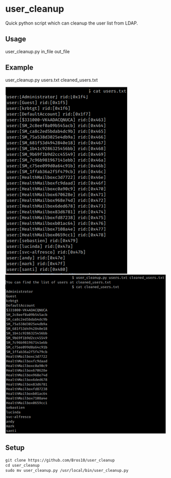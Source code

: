 # user_cleanup
Quick python script which can cleanup the user list from LDAP.

## Usage 
user_cleanup.py in_file out_file

## Example
user_cleanup.py users.txt cleaned_users.txt

 ![Image](/images/users.png)
 ![Image](/images/cleaned_users.png)
 
 ## Setup
 ```console
 git clone https://github.com/Bros10/user_cleanup
 cd user_cleanup 
 sudo mv user_cleanup.py /usr/local/bin/user_cleanup.py 
 ```
 
 

